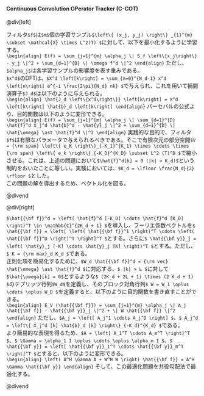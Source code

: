 #### Continuous Convolution OPerator Tracker (C-COT)

@div[left]

フィルタ`$f$`は`$m$`個の学習サンプル`$\left\{ (x_j, y_j) \right\} _{1}^{m} \subset \mathcal{X} \times L^2(T) $`に対して、以下を最小化するように学習する。<br>
`\begin{align} E(f) = \sum_{j=1}^{m} \alpha_j \| S_f \left\{x_j\right\} - y_j \|^2 + \sum_{d=1}^{D} \| \omega f^d \|^2 \end{align}`
ただし、`$alpha_j$`は各学習サンプルの影響度を表す重みである。<br>
`$x^d$`のDFTは、`$X^d \left[k\right] = \sum_{n=0}^{N_d-1} x^d \left[n\right] e^{-i \frac{2\pi}{N_d} nk} $`で与えられ、これを用いて補間演算子`$J_d$`は以下のように与えられる。<br>
`\begin{align} \hat{J_d \left\{x^d\right\}} \left[k\right] = X^d \left[k\right] \hat{b}_d \left[k\right] \end{align}`
パーセバルの公式より、目的関数は以下のように変形できる。<br>
`\begin{align} E(f) = \sum_{j=1}^{m} \alpha_j \| \sum_{d=1}^{D} \hat{f}^d X_j^d \hat{b}^d - \hat{y}_j \|^2 + \sum_{d=1}^{D} \| \hat{\omega} \ast \hat{f}^d \|^2 \end{align}`
実践的な目的で、フィルタ`$f$`は有限なパラメータで与えられるべきである。そこで有限次元の部分空間`$V = {\rm span} \left\{ e_K \right\}_{-K_1}^{K_1} \times \cdots \times {\rm span} \left\{ e_k \right\}_{-K_D}^{K_D} \subset L^2 (T)^D $`で縮小させる。これは、上述の問題において`$\hat{f}^d[k] = 0 (|k| > K_d)$`という制約をおいたことに等しい。実験においては、`$K_d = \lfloor \frac{N_d}{2} \rfloor $`とした。<br>
この問題の解を導出するため、ベクトル化を図る。

@divend

@div[right]

`$\hat{{\bf f}}^d = \left( \hat{f}^d [-K_D] \cdots \hat{f}^d [K_D] \right)^T \in \mathbb{C}^{2K_d + 1} $`を導入し、フーリエ係数ベクトルを`$ \hat{{\bf f}} = \left[ \left( \hat{{\bf f}}^1 \right)^T \cdots \left( \hat{{\bf f}}^D \right)^T \right]^T $`とする。さらに`$ \hat{{\bf y}}_j = \left( \hat{y}_j [-K] \cdots \hat{y}_j [K] \right)^T $`とする。ただし、`$ K = {\rm max}_d K_d $`である。<br>
正則化項を簡易化するために、`$W_d \hat{{\bf f}}^d = {\rm vec} \hat{\omega} \ast \hat{f}^d $`に対応する、`$ |k| > L $`に対して`$\hat{\omega}[k] = 0$`とするような`$ (2K_d + 2L + 1) \times (2 K_d + 1) $`のテプリッツ行列`$W_d$`を定義し、そのブロック対角行列`$ W = W_1 \oplus \cdots \oplus W_D $`を定義すると、以下のように目的関数を書き直すことができる。<br>
`\begin{align} E_V (\hat{{\bf f}}) = \sum_{j=1}^{m} \alpha_j \| A_j \hat{{\bf f}} - \hat{{\bf y}}_j \|^2 + \| W \hat{{\bf f}} \|^2 \end{align}`
ただし、`$A_j = \left[ A_j^1 \cdots A_j^D \right] $`、`$ A_j^d = \left\{ X_j^d [k] \hat{b}_d [k] \right\}_{-K_d}^{K_d} $`である。<br>
より簡易的な表現を得るため、`$A = \left[ A_1^T \cdots A_m^T \right]^T $`、`$ \Gamma = \alpha_1 I \oplus \cdots \oplus \alpha_m I $`、`$ \hat{{\bf y}} = \left[ \hat{{\bf y}}_1^T \cdots \hat{{\bf y}}_m^T \right]^T $`とすると、以下のように変形できる。<br>
`\begin{align} \left( A^H \Gamma A + W^H W \right) \hat{{\bf f}} = A^H \Gamma \hat{{\bf y}} \end{align}`
そして、この最適化問題を共役勾配法で最適化する。

@divend